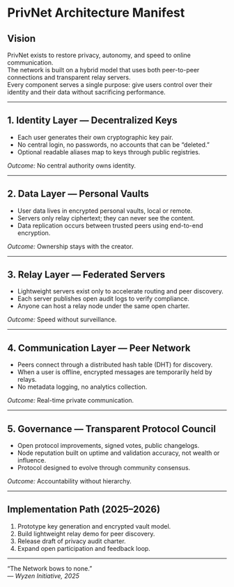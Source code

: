 # PrivNet Architecture Manifest

## Vision
PrivNet exists to restore privacy, autonomy, and speed to online communication.  
The network is built on a hybrid model that uses both peer-to-peer connections and transparent relay servers.  
Every component serves a single purpose: give users control over their identity and their data without sacrificing performance.

---

## 1. Identity Layer — Decentralized Keys
- Each user generates their own cryptographic key pair.  
- No central login, no passwords, no accounts that can be “deleted.”  
- Optional readable aliases map to keys through public registries.

*Outcome:* No central authority owns identity.

---

## 2. Data Layer — Personal Vaults
- User data lives in encrypted personal vaults, local or remote.  
- Servers only relay ciphertext; they can never see the content.  
- Data replication occurs between trusted peers using end-to-end encryption.

*Outcome:* Ownership stays with the creator.

---

## 3. Relay Layer — Federated Servers
- Lightweight servers exist only to accelerate routing and peer discovery.  
- Each server publishes open audit logs to verify compliance.  
- Anyone can host a relay node under the same open charter.

*Outcome:* Speed without surveillance.

---

## 4. Communication Layer — Peer Network
- Peers connect through a distributed hash table (DHT) for discovery.  
- When a user is offline, encrypted messages are temporarily held by relays.  
- No metadata logging, no analytics collection.

*Outcome:* Real-time private communication.

---

## 5. Governance — Transparent Protocol Council
- Open protocol improvements, signed votes, public changelogs.  
- Node reputation built on uptime and validation accuracy, not wealth or influence.  
- Protocol designed to evolve through community consensus.

*Outcome:* Accountability without hierarchy.

---

## Implementation Path (2025–2026)
1. Prototype key generation and encrypted vault model.  
2. Build lightweight relay demo for peer discovery.  
3. Release draft of privacy audit charter.  
4. Expand open participation and feedback loop.

---

“The Network bows to none.”  
*— Wyzen Initiative, 2025*
